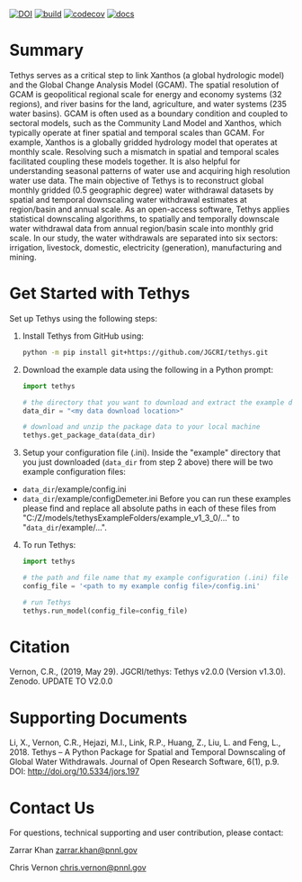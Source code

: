 [![DOI](https://zenodo.org/badge/104476654.svg)](https://zenodo.org/badge/latestdoi/104476654)
[![build](https://github.com/JGCRI/tethys/actions/workflows/build.yml/badge.svg)](https://github.com/JGCRI/tethys/actions/workflows/build.yml)
[![codecov](https://codecov.io/gh/JGCRI/tethys/branch/master/graph/badge.svg?token=EzEcfk940f)](https://codecov.io/gh/JGCRI/tethys)
[![docs](https://github.com/JGCRI/tethys/actions/workflows/docs.yml/badge.svg)](https://github.com/JGCRI/tethys/actions/workflows/docs.yml)

# Summary
Tethys serves as a critical step to link Xanthos (a global hydrologic model) and the Global Change Analysis Model (GCAM). The spatial resolution of GCAM is geopolitical regional scale for energy and economy systems (32 regions), and river basins for the land, agriculture, and water systems (235 water basins). GCAM is often used as a boundary condition and coupled to sectoral models, such as the Community Land Model and Xanthos, which typically operate at finer spatial and temporal scales than GCAM. For example, Xanthos is a globally gridded hydrology model that operates at monthly scale. Resolving such a mismatch in spatial and temporal scales facilitated coupling these models together. It is also helpful for understanding seasonal patterns of water use and acquiring high resolution water use data. The main objective of Tethys is to reconstruct global monthly gridded (0.5 geographic degree) water withdrawal datasets by spatial and temporal downscaling water withdrawal estimates at region/basin and annual scale. As an open-access software, Tethys applies statistical downscaling algorithms, to spatially and temporally downscale water withdrawal data from annual region/basin scale into monthly grid scale. In our study, the water withdrawals are separated into six sectors: irrigation, livestock, domestic, electricity (generation), manufacturing and mining.

# Get Started with Tethys
Set up Tethys using the following steps:
1.  Install Tethys from GitHub using:
    ```bash
    python -m pip install git+https://github.com/JGCRI/tethys.git
    ```
    
2.  Download the example data using the following in a Python prompt:
    ```python
    import tethys
    
    # the directory that you want to download and extract the example data to
    data_dir = "<my data download location>"
    
    # download and unzip the package data to your local machine
    tethys.get_package_data(data_dir)
    ```

3.  Setup your configuration file (.ini).  Inside the "example" directory that you just downloaded (`data_dir` from step 2 above) there will be two example configuration files:
- `data_dir`/example/config.ini
- `data_dir`/example/configDemeter.ini
Before you can run these examples please find and replace all absolute paths in each of these files from "C:/Z/models/tethysExampleFolders/example_v1_3_0/..." to "`data_dir`/example/...".

4.  To run Tethys:

    ```python
    import tethys
    
    # the path and file name that my example configuration (.ini) file was downloaded to
    config_file = '<path to my example config file>/config.ini'
    
    # run Tethys 
    tethys.run_model(config_file=config_file)
    ```

# Citation
Vernon, C.R.,  (2019, May 29). JGCRI/tethys: Tethys v2.0.0 (Version v1.3.0). Zenodo. UPDATE TO V2.0.0

# Supporting Documents
Li, X., Vernon, C.R., Hejazi, M.I., Link, R.P., Huang, Z., Liu, L. and Feng, L., 2018. Tethys – A Python Package for Spatial and Temporal Downscaling of Global Water Withdrawals. Journal of Open Research Software, 6(1), p.9. DOI: http://doi.org/10.5334/jors.197

# Contact Us
For questions, technical supporting and user contribution, please contact:

Zarrar Khan <zarrar.khan@pnnl.gov>

Chris Vernon <chris.vernon@pnnl.gov>

